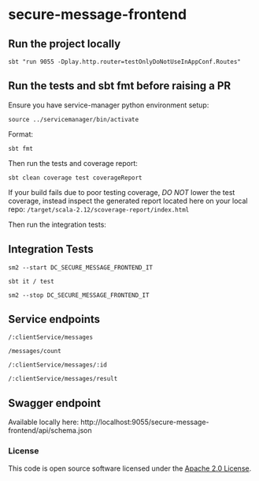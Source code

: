 # secure-message-frontend

## Run the project locally 

`sbt "run 9055 -Dplay.http.router=testOnlyDoNotUseInAppConf.Routes"`

## Run the tests and sbt fmt before raising a PR

Ensure you have service-manager python environment setup:

`source ../servicemanager/bin/activate`

Format:

`sbt fmt`

Then run the tests and coverage report:

`sbt clean coverage test coverageReport`

If your build fails due to poor testing coverage, *DO NOT* lower the test coverage, instead inspect the generated report located here on your local repo: `/target/scala-2.12/scoverage-report/index.html`

Then run the integration tests:

## Integration Tests
`sm2 --start DC_SECURE_MESSAGE_FRONTEND_IT`

`sbt it / test`

`sm2 --stop DC_SECURE_MESSAGE_FRONTEND_IT`

## Service endpoints
 `/:clientService/messages`                                          

  `/messages/count`                                        

  `/:clientService/messages/:id`                                     

  `/:clientService/messages/result`

## Swagger endpoint

Available locally here: http://localhost:9055/secure-message-frontend/api/schema.json

### License

This code is open source software licensed under the [Apache 2.0 License]("http://www.apache.org/licenses/LICENSE-2.0.html").

